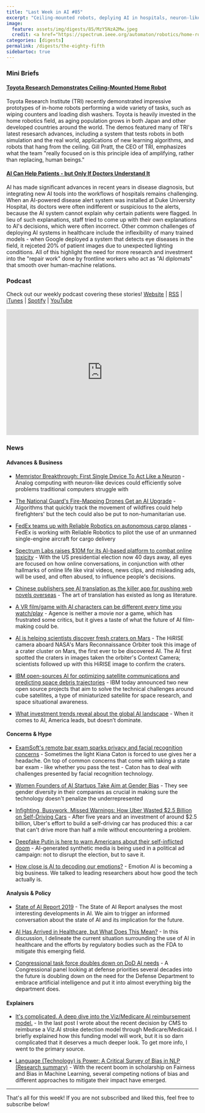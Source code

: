 ```yaml
---
title: "Last Week in AI #85"
excerpt: "Ceiling-mounted robots, deplying AI in hospitals, neuron-like electronics, and more!"
image: 
  feature: assets/img/digests/85/MzY5NzA2Mw.jpeg
  credit: <a href="https://spectrum.ieee.org/automaton/robotics/home-robots/toyota-research-ceiling-mounted-home-robot"> Toyota Research Institute via IEEE Spectrum </a>
categories: [digests]
permalink: /digests/the-eighty-fifth
sidebartoc: true
---
```


### Mini Briefs

#### [Toyota Research Demonstrates Ceiling-Mounted Home Robot](https://spectrum.ieee.org/automaton/robotics/home-robots/toyota-research-ceiling-mounted-home-robot)

Toyota Research Institute (TRI) recently demonstrated impressive prototypes of in-home robots performing a wide variety of tasks, such as wiping counters and loading dish washers.
Toyota is heavily invested in the home robotics field, as aging population grows in both Japan and other developed countries around the world. 
The demos featured many of TRI's latest resesarch advances, including a system that tests robots in both simulation and the real world, applications of new learning algorithms, and robots that hang from the ceiling.
Gill Pratt, the CEO of TRI, emphasizes what the team "really focused on is this principle idea of amplifying, rather than replacing, human beings."

#### [AI Can Help Patients - but Only If Doctors Understand It](https://www.wired.com/story/ai-help-patients-doctors-understand/)

AI has made significant advances in recent years in disease diagnosis, but integrating new AI tools into the workflows of hospitals remains challenging.
When an AI-powered disease alert system was installed at Duke University Hospital, its doctors were often indifferent or suspicious to the alerts, because the AI system cannot explain why certain patients were flagged.
In lieu of such explanations, staff tried to come up with their own explanations to AI's decisions, which were often incorrect.
Other common challenges of deploying AI systems in healthcare include the inflexibility of many trained models - when Google deployed a system that detects eye diseases in the field, it rejceted 20% of patient images due to unexpected lighting conditions. 
All of this highlight the need for more research and investment into the "repair work" done by frontline workers who act as "AI diplomats" that smooth over human-machine relations.

### Podcast

Check out our weekly podcast covering these stories!
[Website](https://aitalk.podbean.com) \|
[RSS](https://feed.podbean.com/aitalk/feed.xml) \| 
[iTunes](https://podcasts.apple.com/us/podcast/lets-talk-ai/id1502782720) \|
[Spotify](https://open.spotify.com/show/17HiNdxcoKJLLNibIAyUch) \| 
[YouTube](https://www.youtube.com/channel/UCKARTq-t5SPMzwtft8FWwnA)
<iframe title="Let's Talk AI" id="multi_iframe" class="podcast_embed"
 src="https://www.podbean.com/media/player/multi?playlist=http%3A%2F%2Fplaylist.podbean.com%2F7703921%2Fplaylist_multi.xml&vjs=1&kdsowie31j4k1jlf913=4975ccdd28d39e38bf5a1ccaf0c6ca4337fa996b&size=430&skin=9&episode_list_bg=%23ffffff&bg_left=%23000000&bg_mid=%230c5056&bg_right=%232a1844&podcast_title_color=%23c4c4c4&episode_title_color=%23ffffff&auto=0&share=1&fonts=Helvetica&download=0&rtl=0&show_playlist_recent_number=10&pbad=1" 
 scrolling="yes" allowfullscreen="" width="100%" height="330" frameborder="0"></iframe>

### News
#### Advances & Business

* [Memristor Breakthrough: First Single Device To Act Like a Neuron](https://spectrum.ieee.org/nanoclast/semiconductors/devices/memristor-first-single-device-to-act-like-a-neuron) - Analog computing with neuron-like devices could efficiently solve problems traditional computers struggle with

* [The National Guard's Fire-Mapping Drones Get an AI Upgrade](https://www.wired.com/story/national-guards-fire-mapping-drones-get-ai-upgrade/) - Algorithms that quickly track the movement of wildfires could help firefighters' but the tech could also be put to non-humanitarian use.

* [FedEx teams up with Reliable Robotics on autonomous cargo planes](https://www.supplychaindive.com/news/fedex-reliable-robotics-autonomous-cargo-planes/585839/) - FedEx is working with Reliable Robotics to pilot the use of an unmanned single-engine aircraft for cargo delivery

* [Spectrum Labs raises $10M for its AI-based platform to combat online toxicity](https://techcrunch.com/2020/09/24/spectrum-labs-raises-10m-for-its-ai-based-platform-to-combat-online-toxicity/) - With the US presidential election now 40 days away, all eyes are focused on how online conversations, in conjunction with other hallmarks of online life like viral videos, news clips, and misleading ads, will be used, and often abused, to influence people's decisions.

* [Chinese publishers see AI translation as the killer app for pushing web novels overseas](https://www.scmp.com/abacus/tech/article/3102891/chinese-publishers-see-ai-translation-killer-app-pushing-web-novels) - The art of translation has existed as long as literature.

* [A VR film/game with AI characters can be different every time you watch/play](https://www.technologyreview.com/2020/10/02/1009254/vr-film-movie-game-ai-reinforcement-learning-venice/) - Agence is neither a movie nor a game, which has frustrated some critics, but it gives a taste of what the future of AI film-making could be. 

* [AI is helping scientists discover fresh craters on Mars](https://phys.org/news/2020-10-ai-scientists-fresh-craters-mars.html) - The HiRISE camera aboard NASA's Mars Reconnaissance Orbiter took this image of a crater cluster on Mars, the first ever to be discovered AI. The AI first spotted the craters in images taken the orbiter's Context Camera; scientists followed up with this HiRISE image to confirm the craters.

* [IBM open-sources AI for optimizing satellite communications and predicting space debris trajectories](https://venturebeat.com/2020/10/01/ibm-open-sources-ai-for-optimizing-satellite-communications-and-predicting-space-debris-trajectories/) - IBM today announced two new open source projects that aim to solve the technical challenges around cube satellites, a type of miniaturized satellite for space research, and space situational awareness.

* [What investment trends reveal about the global AI landscape](https://www.brookings.edu/techstream/what-investment-trends-reveal-about-the-global-ai-landscape/) - When it comes to AI, America leads, but doesn’t dominate.

#### Concerns & Hype

* [ExamSoft's remote bar exam sparks privacy and facial recognition concerns](https://venturebeat.com/2020/09/29/examsofts-remote-bar-exam-sparks-privacy-and-facial-recognition-concerns/) - Sometimes the light Kiana Caton is forced to use gives her a headache. On top of common concerns that come with taking a state bar exam - like whether you pass the test - Caton has to deal with challenges presented by facial recognition technology.

* [Women Founders of AI Startups Take Aim at Gender Bias](https://www.wsj.com/articles/women-founders-of-ai-startups-take-aim-at-gender-bias-11601388625) - They see gender diversity in their companies as crucial in making sure the technology doesn't penalize the underrepresented

* [Infighting, Busywork, Missed Warnings: How Uber Wasted $2.5 Billion on Self-Driving Cars](https://www.theinformation.com/articles/infighting-busywork-missed-warnings-how-uber-wasted-2-5-billion-on-self-driving-cars) - After five years and an investment of around $2.5 billion, Uber's effort to build a self-driving car has produced this: a car that can't drive more than half a mile without encountering a problem.

* [Deepfake Putin is here to warn Americans about their self-inflicted doom](https://www.technologyreview.com/2020/09/29/1009098/ai-deepfake-putin-kim-jong-un-us-election/) - AI-generated synthetic media is being used in a political ad campaign: not to disrupt the election, but to save it.

* [How close is AI to decoding our emotions?](https://www.technologyreview.com/2020/09/24/1008876/how-close-is-ai-to-decoding-our-emotions/) - Emotion AI is becoming a big business. We talked to leading researchers about how good the tech actually is.

#### Analysis & Policy

* [State of AI Report 2019](https://www.stateof.ai/) - The State of AI Report analyses the most interesting developments in AI. We aim to trigger an informed conversation about the state of AI and its implication for the future. 

* [AI Has Arrived in Healthcare, but What Does This Mean?](https://montrealethics.ai/ai-has-arrived-in-healthcare-but-what-does-this-mean/) - In this discussion, I delineate the current situation surrounding the use of AI in healthcare and the efforts by regulatory bodies such as the FDA to mitigate this emerging field.

* [Congressional task force doubles down on DoD AI needs](https://federalnewsnetwork.com/defense-main/2020/09/congressional-task-force-doubles-down-on-dod-ai-needs/) - A Congressional panel looking at defense priorities several decades into the future is doubling down on the need for the Defense Department to embrace artificial intelligence and put it into almost everything big the department does.

#### Explainers

* [It's complicated. A deep dive into the Viz/Medicare AI reimbursement model.](https://lukeoakdenrayner.wordpress.com/2020/09/24/its-complicated-a-deep-dive-into-the-viz-medicare-ai-reimbursement-model/) - In the last post I wrote about the recent decision by CMS to reimburse a Viz.AI stroke detection model through Medicare/Medicaid. I briefly explained how this funding model will work, but it is so darn complicated that it deserves a much deeper look. To get more info, I went to the primary source.

* [Language (Technology) is Power: A Critical Survey of Bias in NLP (Research summary)](https://montrealethics.ai/language-technology-is-power-a-critical-survey-of-bias-in-nlp-research-summary/) - With the recent boom in scholarship on Fairness and Bias in Machine Learning, several competing notions of bias and different approaches to mitigate their impact have emerged. 

<hr>

That's all for this week! If you are not subscribed and liked this, feel free to subscribe below!
